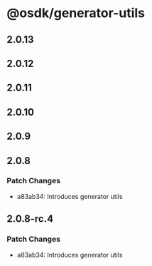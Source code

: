 # @osdk/generator-utils

## 2.0.13

## 2.0.12

## 2.0.11

## 2.0.10

## 2.0.9

## 2.0.8

### Patch Changes

- a83ab34: Introduces generator utils

## 2.0.8-rc.4

### Patch Changes

- a83ab34: Introduces generator utils
